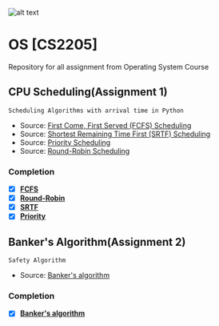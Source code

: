 ![alt text](http://www.scitech.au.edu/Images/General/vms-2.jpg)
# OS [CS2205]
Repository for all assignment from Operating System Course
## CPU Scheduling(Assignment 1) 
```
Scheduling Algorithms with arrival time in Python
```
- Source: [First Come, First Served (FCFS) Scheduling](https://www.geeksforgeeks.org/program-fcfs-scheduling-set-1/)
- Source: [Shortest Remaining Time First (SRTF) Scheduling](https://www.javatpoint.com/os-srtf-scheduling-algorithm)
- Source: [Priority Scheduling](https://www.tutorialspoint.com/operating_system/os_process_scheduling_algorithms.htm)
- Source: [Round-Robin Scheduling](https://en.wikipedia.org/wiki/Round-robin_scheduling)
### Completion
  - [x] [**FCFS**](https://github.com/mazility/OS/blob/master/FCFS.py)
  - [x] [**Round-Robin**](https://github.com/mazility/OS/blob/master/RoundR.py)
  - [x] [**SRTF**](https://github.com/mazility/OS/blob/master/SRTF.py)
  - [x] [**Priority**](https://github.com/mazility/OS/blob/master/Priority.py)
  
## Banker's Algorithm(Assignment 2) 
```
Safety Algorithm
```
- Source: [Banker's algorithm](https://en.wikipedia.org/wiki/Banker%27s_algorithm)
### Completion
  - [x] [**Banker's algorithm**](https://github.com/mazility/OS/blob/master/BankerAlgorithm.py)

